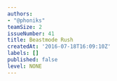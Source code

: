 ```yaml
---
authors:
- "@phoniks"
teamSize: 2
issueNumber: 41
title: Beastmode Rush
createdAt: '2016-07-18T16:09:10Z'
labels: []
published: false
level: NONE
---
```






